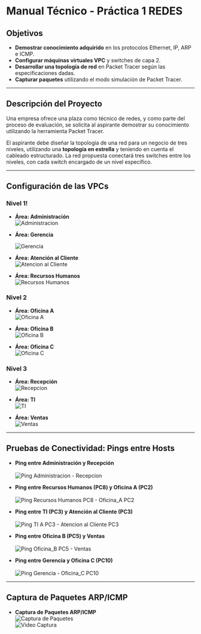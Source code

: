 # Manual Técnico - Práctica 1 REDES

## Objetivos
- **Demostrar conocimiento adquirido** en los protocolos Ethernet, IP, ARP e ICMP.
- **Configurar máquinas virtuales VPC** y switches de capa 2.
- **Desarrollar una topología de red** en Packet Tracer según las especificaciones dadas.
- **Capturar paquetes** utilizando el modo simulación de Packet Tracer.

---

## Descripción del Proyecto

Una empresa ofrece una plaza como técnico de redes, y como parte del proceso de evaluación, se solicita al aspirante demostrar su conocimiento utilizando la herramienta Packet Tracer.

El aspirante debe diseñar la topología de una red para un negocio de tres niveles, utilizando una **topología en estrella** y teniendo en cuenta el cableado estructurado. La red propuesta conectará tres switches entre los niveles, con cada switch encargado de un nivel específico.

---

## Configuración de las VPCs

### Nivel 1!

- **Área: Administración**  
  ![Administracion](https://github.com/user-attachments/assets/a4e6e749-8e81-4105-9a31-299345b81b4b)
  
  
- **Área: Gerencia** 

  ![Gerencia](https://github.com/user-attachments/assets/b1cda41c-be17-4693-ac19-fd50c2cbc2a3)

- **Área: Atención al Cliente**  
  ![Atencion al Cliente](https://github.com/user-attachments/assets/6c0a11ff-9213-4290-a70e-b623bc913598)


- **Área: Recursos Humanos**  
  ![Recursos Humanos](https://github.com/user-attachments/assets/808e69f1-13cd-47ec-bc23-9575f6e8411e)


### Nivel 2
- **Área: Oficina A**  
  ![Oficina A](https://github.com/user-attachments/assets/11be1a2c-5dd2-49b9-a75f-9a6612303014)


- **Área: Oficina B**  
  ![Oficina B](https://github.com/user-attachments/assets/5efa211c-ce7e-4ae5-afee-a7d39d2fea05)


- **Área: Oficina C**  
  ![Oficina C](https://github.com/user-attachments/assets/f5eebcbf-96b3-46a2-8e77-f50fe39fdef2)


### Nivel 3
- **Área: Recepción**  
  ![Recepcion](https://github.com/user-attachments/assets/44df9b52-f6f1-4dc9-a954-6f7b890d0cc3)


- **Área: TI**  
  ![TI](https://github.com/user-attachments/assets/74e8635e-b511-476b-b3d8-703722f546e4)


- **Área: Ventas**  
  ![Ventas](https://github.com/user-attachments/assets/3b19b545-c901-4b2f-a378-47f02ed681dc)


---

## Pruebas de Conectividad: Pings entre Hosts

- **Ping entre Administración y Recepción**  
  <br>![Ping Administracion - Recepcion](https://github.com/user-attachments/assets/20ed28bb-cc7f-4ec2-aad6-c735a1aad456)


- **Ping entre Recursos Humanos (PC8) y Oficina A (PC2)**  
  <br>![Ping Recursos Humanos PC8 - Oficina_A PC2](https://github.com/user-attachments/assets/243cfb21-939d-4f2f-a95b-1238c3e87b9a)


- **Ping entre TI (PC3) y Atención al Cliente (PC3)**  
  <br>![Ping TI A PC3 - Atencion al Cliente PC3](https://github.com/user-attachments/assets/e2043073-4bd2-46c3-ba55-cbb037aed971)


- **Ping entre Oficina B (PC5) y Ventas**  
  <br>![Ping Oficina_B PC5 - Ventas](https://github.com/user-attachments/assets/d0034d8c-4869-475c-8921-640a0ad525aa)


- **Ping entre Gerencia y Oficina C (PC10)**  
  <br>![Ping Gerencia - Oficina_C PC10](https://github.com/user-attachments/assets/2a91713b-93c2-4253-9767-8b0a5d1ff286)


---

## Captura de Paquetes ARP/ICMP

- **Captura de Paquetes ARP/ICMP**  
  ![Captura de Paquetes](//imagen-pronto)  
  ![Video Captura](//video-pronto)
